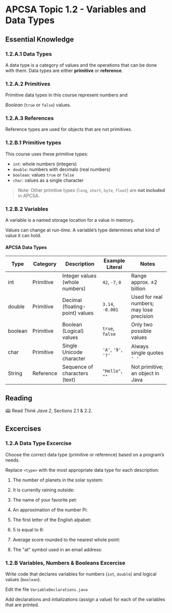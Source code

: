 # APCSA Topic 1.2 - Variables and Data Types

## Essential Knowledge

### 1.2.A.1 Data Types

A data type is a category of values and the operations that can be
done with them. Data types are either **primitive** or **reference**.

### 1.2.A.2 Primitives

Primitive data types in this course represent numbers and

*Boolean* (`true` or `false`) values.

### 1.2.A.3 References

Reference types are used for objects that are not primitives.

### 1.2.B.1 Primitive types

This course uses these primitive types:

  - `int`: whole numbers (integers)
  - `double`: numbers with decimals (real numbers)
  - `boolean`: values `true` or `false`
  - `char`: values as a single character

  > Note: Other primitive types (`long`, `short`, `byte`, `float`)
    are **not included** in APCSA.

### 1.2.B.2 Variables

A variable is a named storage location for a value in memory.

Values can change at *run-time*. A variable’s type determines what kind of
value it can hold.

#### APCSA Data Types

| Type     | Category   | Description                     | Example Literal   | Notes                                  |
|----------|------------|---------------------------------|-------------------|----------------------------------------|
| int      | Primitive  | Integer values (whole numbers)  | `42`, `-7`, `0`   | Range approx. ±2 billion               |
| double   | Primitive  | Decimal (floating-point) values | `3.14`, `-0.001`  | Used for real numbers; may lose precision |
| boolean  | Primitive  | Boolean (Logical) values        | `true`, `false`   | Only two possible values                |
| char     | Primitive  | Single Unicode character        | `'A'`, `'9'`, `'?'` | Always single quotes `' '`            |
| String   | Reference  | Sequence of characters (text)   | `"Hello"`, `""`   | Not primitive; an object in Java        |

## Reading

🕮 Read *Think Java 2*, Sections 2.1 & 2.2.

## Excercises

### 1.2.A Data Type Excercise

Choose the correct data type (primitive or reference) based on a program’s needs.  

Replace `<type>` with the most appropriate data type for each description:

1. The number of planets in the solar system: <int>

2. It is currently raining outside: <type>

3. The name of your favorite pet: <type>

4. An approximation of the number Pi: <type>

5. The first letter of the English alpabet:

6. 5 is equal to 6: <type>

7. Average score rounded to the nearest whole point: <type>

8. The "at" symbol used in an email address: <type>

### 1.2.B Variables, Numbers & Booleans Excercise

Write code that declares variables for numbers (`int`, `double`) and logical values (`boolean`).

Edit the file `VariableDeclarations.java`

Add declarations and intializations (assign a value) for each of the variables that are printed.
